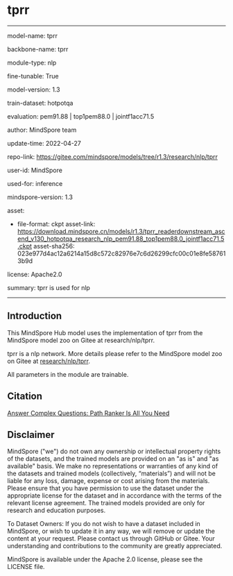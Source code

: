 # tprr

---

model-name: tprr

backbone-name: tprr

module-type: nlp

fine-tunable: True

model-version: 1.3

train-dataset: hotpotqa

evaluation: pem91.88 | top1pem88.0 | jointf1acc71.5

author: MindSpore team

update-time: 2022-04-27

repo-link: <https://gitee.com/mindspore/models/tree/r1.3/research/nlp/tprr>

user-id: MindSpore

used-for: inference

mindspore-version: 1.3

asset:

-
    file-format: ckpt
    asset-link: <https://download.mindspore.cn/models/r1.3/tprr_readerdownstream_ascend_v130_hotpotqa_research_nlp_pem91.88_top1pem88.0_jointf1acc71.5.ckpt>
    asset-sha256: 023e977d4ac12a6214a15d8c572c82976e7c6d26299cfc00c01e8fe587613b9d

license: Apache2.0

summary: tprr is used for nlp

---

## Introduction

This MindSpore Hub model uses the implementation of tprr from the MindSpore model zoo on Gitee at research/nlp/tprr.

tprr is a nlp network. More details please refer to the MindSpore model zoo on Gitee at [research/nlp/tprr](https://gitee.com/mindspore/models/blob/r1.3/research/nlp/tprr/README.md).

All parameters in the module are trainable.

## Citation

[Answer Complex Questions: Path Ranker Is All You Need](https://dl.acm.org/doi/abs/10.1145/3404835.3462942)

## Disclaimer

MindSpore ("we") do not own any ownership or intellectual property rights of the datasets, and the trained models are provided on an "as is" and "as available" basis. We make no representations or warranties of any kind of the datasets and trained models (collectively, “materials”) and will not be liable for any loss, damage, expense or cost arising from the materials. Please ensure that you have permission to use the dataset under the appropriate license for the dataset and in accordance with the terms of the relevant license agreement. The trained models provided are only for research and education purposes.

To Dataset Owners: If you do not wish to have a dataset included in MindSpore, or wish to update it in any way, we will remove or update the content at your request. Please contact us through GitHub or Gitee. Your understanding and contributions to the community are greatly appreciated.

MindSpore is available under the Apache 2.0 license, please see the LICENSE file.

